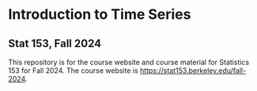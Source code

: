 # Introduction to Time Series
## Stat 153, Fall 2024

This repository is for the course website and course material for Statistics 153
for Fall 2024. The course website is <https://stat153.berkeley.edu/fall-2024>. 


